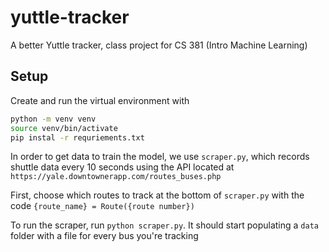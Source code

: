 # yuttle-tracker

A better Yuttle tracker, class project for CS 381 (Intro Machine Learning)

## Setup

Create and run the virtual environment with

```bash
python -m venv venv
source venv/bin/activate
pip instal -r requriements.txt
```

In order to get data to train the model, we use `scraper.py`, which records shuttle data every 10 seconds using the API located at `https://yale.downtownerapp.com/routes_buses.php`

First, choose which routes to track at the bottom of `scraper.py` with the code `{route_name} = Route({route number})`

To run the scraper, run `python scraper.py`. It should start populating a `data` folder with a file for every bus you're tracking
